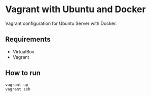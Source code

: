 # Vagrant with Ubuntu and Docker

Vagrant configuration for Ubuntu Server with Docker.

## Requirements

- VirtualBox
- Vagrant

## How to run

```
vagrant up
vagrant ssh
```
